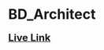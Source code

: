 # BD_Architect
<a href="https://boisterous-boba-9ff7a4.netlify.app/"><span style="font-size:20px; font-weight: bold;">Live Link</span></a>

